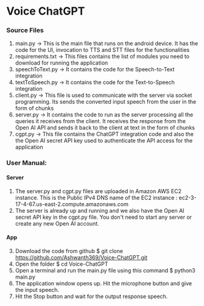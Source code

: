 # **Voice ChatGPT**

### **Source Files**
1. main.py
    -> This is the main file that runs on the android device. It has the code for the UI, invocation to TTS and STT files for the functionalities
2. requirements.txt
    -> This files contains the list of modules you need to download for running the application
3. speechToText.py
    -> It contains the code for the Speech-to-Text integration
4. textToSpeech.py
    -> It contains the code for the Text-to-Speech integration
5. client.py
    -> This file is used to communicate with the server via socket programming. Its sends the converted input speech from the user in the form of chunks 
6. server.py 
    -> It contains the code to run as the server processing all the queries it receives from the client. It receives the response from the Open AI API and sends it back to the client at text in the form of chunks
7. cgpt.py
    -> This file contains the ChatGPT integration code and also the the Open AI secret API key used to authenticate the API access for the application

### **User Manual:**

#### **Server**
1. The server.py and cgpt.py files are uploaded in Amazon AWS EC2 instance. This is the Public IPv4 DNS name of the EC2 instance : ec2-3-17-4-67.us-east-2.compute.amazonaws.com
2. The server is already up and running and we also have the Open AI secret API key in the cgpt.py file. You don't need to start any server or create any new Open AI account.

#### **App**
3. Download the code from github
  $ git clone https://github.com/Ashwanth369/Voice-ChatGPT.git
4. Open the folder
  $ cd Voice-ChatGPT
6. Open a terminal and run the main.py file using this command
  $ python3 main.py
8. The application window opens up. Hit the microphone button and give the input speech.
9. Hit the Stop button and wait for the output response speech.
